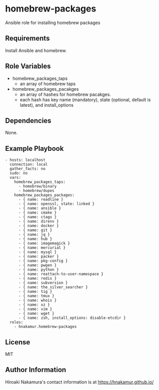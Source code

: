 homebrew-packages
=================

Ansible role for installing homebrew packages

Requirements
------------

Install Ansible and homebrew.

Role Variables
--------------

- homebrew_packages_taps
    - an array of homebrew taps
- homebrew_packages_pacakges
    - an array of hashes for homebrew pacakges.
    - each hash has key name (mandatory), state (optional, default is latest), and install_options

Dependencies
------------

None.

Example Playbook
-------------------------

    - hosts: localhost
      connection: local
      gather_facts: no           
      sudo: no
      vars:
        homebrew_packages_taps:
          - homebrew/binary
          - homebrew/dupes
        homebrew_packages_packages:
          - { name: readline }
          - { name: openssl, state: linked }
          - { name: ansible }
          - { name: cmake }
          - { name: ctags }
          - { name: direnv }
          - { name: docker }
          - { name: git }
          - { name: jq }
          - { name: hub }
          - { name: imagemagick }
          - { name: mercurial }
          - { name: mysql }
          - { name: packer }
          - { name: pkg-config }
          - { name: pwgen }
          - { name: python }
          - { name: reattach-to-user-namespace }
          - { name: redis }
          - { name: subversion }
          - { name: the_silver_searcher }
          - { name: tig }
          - { name: tmux }
          - { name: whois }
          - { name: xz }
          - { name: vim }
          - { name: wget }
          - { name: zsh, install_options: disable-etcdir }
      roles:
        - hnakamur.homebrew-packages

License
-------

MIT

Author Information
------------------

Hiroaki Nakamura's contact information is at https://hnakamur.github.io/
